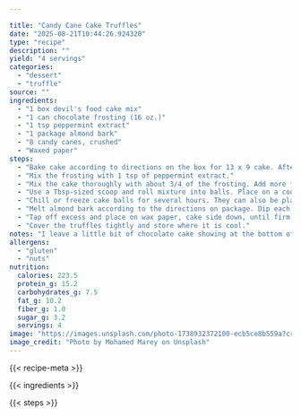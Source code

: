 ```yaml
---

title: "Candy Cane Cake Truffles"
date: "2025-08-21T10:44:26.924320"
type: "recipe"
description: ""
yield: "4 servings"
categories:
  - "dessert"
  - "truffle"
source: ""
ingredients:
  - "1 box devil's food cake mix"
  - "1 can chocolate frosting (16 oz.)"
  - "1 tsp peppermint extract"
  - "1 package almond bark"
  - "8 candy canes, crushed"
  - "Waxed paper"
steps:
  - "Bake cake according to directions on the box for 13 x 9 cake. After the cake is cool, crumble into large bowl."
  - "Mix the frosting with 1 tsp of peppermint extract."
  - "Mix the cake thoroughly with about 3/4 of the frosting. Add more frosting if you think the mixture is too dry. When you can form it into a ball in your hands easily, you're good."
  - "Use a Tbsp-sized scoop and roll mixture into balls. Place on a cookie sheet."
  - "Chill or freeze cake balls for several hours. They can also be placed in freezer bags and kept for later use."
  - "Melt almond bark according to the directions on package. Dip each ball about 3/4 way into the almond bark."
  - "Tap off excess and place on wax paper, cake side down, until firm. Quickly sprinkle crushed candy cane bits onto the top before the almond bark hardens."
  - "Cover the truffles tightly and store where it is cool."
notes: "I leave a little bit of chocolate cake showing at the bottom of these. It's prettier and much easier to handle when dipping."
allergens:
  - "gluten"
  - "nuts"
nutrition:
  calories: 223.5
  protein_g: 15.2
  carbohydrates_g: 7.5
  fat_g: 10.2
  fiber_g: 1.0
  sugar_g: 3.2
  servings: 4
image: "https://images.unsplash.com/photo-1738932372100-ecb5ce8b559a?crop=entropy&cs=tinysrgb&fit=max&fm=jpg&ixid=M3w3OTQ5MzV8MHwxfHNlYXJjaHwxfHxjYW5keSUyMGNhbmUlMjBjYWtlJTIwdHJ1ZmZsZXMlMjBmb29kJTIwZGVzc2VydHxlbnwxfDB8fHwxNzU1ODA0NTk1fDA&ixlib=rb-4.1.0&q=80&w=1080"
image_credit: "Photo by Mohamed Marey on Unsplash"
---
```


{{< recipe-meta >}}

{{< ingredients >}}

{{< steps >}}
